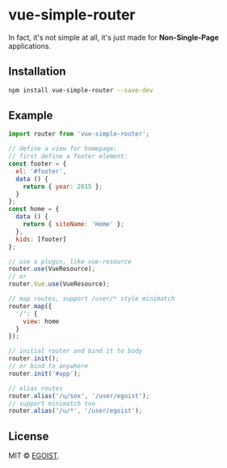 # vue-simple-router

In fact, it's not simple at all, it's just made for **Non-Single-Page** applications.

## Installation

```bash
npm install vue-simple-router --save-dev
```

## Example

```javascript
import router from 'vue-simple-router';

// define a view for homepage:
// first define a footer element:
const footer = {
  el: '#footer',
  data () {
    return { year: 2015 };
  }
};
const home = {
  data () {
    return { siteName: 'Home' };
  },
  kids: [footer]
};

// use a plugin, like vue-resource
router.use(VueResource);
// or
router.Vue.use(VueResource);

// map routes, support /user/* style minimatch
router.map({
  '/': {
    view: home
  }
});

// initial router and bind it to body
router.init();
// or bind to anywhere
router.init('#app');

// alias routes
router.alias('/u/sox', '/user/egoist');
// support minimatch too
router.alias('/u/*', '/user/egoist');
```

## License

MIT &copy; [EGOIST](https://github.com/egoist).
